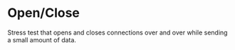# Open/Close

Stress test that opens and closes connections over and over while sending a small amount of data.
